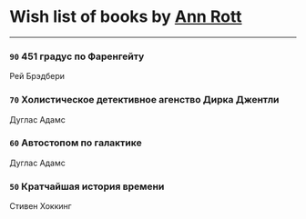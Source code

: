# Wish list of books by [Ann Rott](https://plus.google.com/108774233915925319546)
---

### `90` 451 градус по Фаренгейту
Рей Брэдбери

### `70` Холистическое детективное агенство Дирка Джентли
Дуглас Адамс

### `60` Автостопом по галактике
Дуглас Адамс

### `50` Кратчайшая история времени
Стивен Хоккинг

